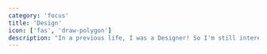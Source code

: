 ```yaml
---
category: 'focus'
title: 'Design'
icon: ['fas', 'draw-polygon']
description: "In a previous life, I was a Designer! So I'm still interested in the field and, of course, use a lot of what I've learned in Design School when I'm developing applications."
---
```

